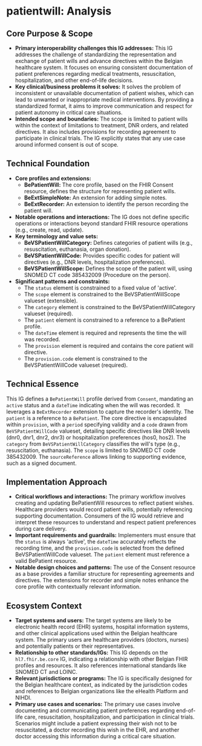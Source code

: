 # patientwill: Analysis

## Core Purpose & Scope
-   **Primary interoperability challenges this IG addresses:** This IG addresses the challenge of standardizing the representation and exchange of patient wills and advance directives within the Belgian healthcare system. It focuses on ensuring consistent documentation of patient preferences regarding medical treatments, resuscitation, hospitalization, and other end-of-life decisions.
-   **Key clinical/business problems it solves:** It solves the problem of inconsistent or unavailable documentation of patient wishes, which can lead to unwanted or inappropriate medical interventions. By providing a standardized format, it aims to improve communication and respect for patient autonomy in critical care situations.
-   **Intended scope and boundaries:** The scope is limited to patient wills within the context of limitations to treatment, DNR orders, and related directives. It also includes provisions for recording agreement to participate in clinical trials. The IG explicitly states that any use case around informed consent is out of scope.

## Technical Foundation
-   **Core profiles and extensions:**
    -   **BePatientWill:** The core profile, based on the FHIR Consent resource, defines the structure for representing patient wills.
    -   **BeExtSimpleNote:** An extension for adding simple notes.
    -   **BeExtRecorder:** An extension to identify the person recording the patient will.
-   **Notable operations and interactions:** The IG does not define specific operations or interactions beyond standard FHIR resource operations (e.g., create, read, update).
-   **Key terminology and value sets:**
    -   **BeVSPatientWillCategory:** Defines categories of patient wills (e.g., resuscitation, euthanasia, organ donation).
    -   **BeVSPatientWillCode:** Provides specific codes for patient will directives (e.g., DNR levels, hospitalization preferences).
    -   **BeVSPatientWillScope:** Defines the scope of the patient will, using SNOMED CT code 385432009 (Procedure on the person).
-   **Significant patterns and constraints:**
    -   The `status` element is constrained to a fixed value of 'active'.
    -   The `scope` element is constrained to the BeVSPatientWillScope valueset (extensible).
    -   The `category` element is constrained to the BeVSPatientWillCategory valueset (required).
    -   The `patient` element is constrained to a reference to a BePatient profile.
    -   The `dateTime` element is required and represents the time the will was recorded.
    -   The `provision` element is required and contains the core patient will directive.
    -   The `provision.code` element is constrained to the BeVSPatientWillCode valueset (required).

## Technical Essence
This IG defines a `BePatientWill` profile derived from `Consent`, mandating an `active` status and a `dateTime` indicating when the will was recorded. It leverages a `BeExtRecorder` extension to capture the recorder's identity. The `patient` is a reference to a `BePatient`. The core directive is encapsulated within `provision`, with a `period` specifying validity and a `code` drawn from `BeVSPatientWillCode` valueset, detailing specific directives like DNR levels (dnr0, dnr1, dnr2, dnr3) or hospitalization preferences (hos0, hos2). The `category` from `BeVSPatientWillCategory` classifies the will's type (e.g., resuscitation, euthanasia). The `scope` is limited to SNOMED CT code 385432009. The `sourceReference` allows linking to supporting evidence, such as a signed document.

## Implementation Approach
-   **Critical workflows and interactions:** The primary workflow involves creating and updating BePatientWill resources to reflect patient wishes. Healthcare providers would record patient wills, potentially referencing supporting documentation. Consumers of the IG would retrieve and interpret these resources to understand and respect patient preferences during care delivery.
-   **Important requirements and guardrails:** Implementers must ensure that the `status` is always 'active', the `dateTime` accurately reflects the recording time, and the `provision.code` is selected from the defined BeVSPatientWillCode valueset. The `patient` element must reference a valid BePatient resource.
-   **Notable design choices and patterns:** The use of the Consent resource as a base provides a familiar structure for representing agreements and directives. The extensions for recorder and simple notes enhance the core profile with contextually relevant information.

## Ecosystem Context
-   **Target systems and users:** The target systems are likely to be electronic health record (EHR) systems, hospital information systems, and other clinical applications used within the Belgian healthcare system. The primary users are healthcare providers (doctors, nurses) and potentially patients or their representatives.
-   **Relationship to other standards/IGs:** This IG depends on the `hl7.fhir.be.core` IG, indicating a relationship with other Belgian FHIR profiles and resources. It also references international standards like SNOMED CT and LOINC.
-   **Relevant jurisdictions or programs:** The IG is specifically designed for the Belgian healthcare context, as indicated by the jurisdiction codes and references to Belgian organizations like the eHealth Platform and NIHDI.
-   **Primary use cases and scenarios:** The primary use cases involve documenting and communicating patient preferences regarding end-of-life care, resuscitation, hospitalization, and participation in clinical trials. Scenarios might include a patient expressing their wish not to be resuscitated, a doctor recording this wish in the EHR, and another doctor accessing this information during a critical care situation.

